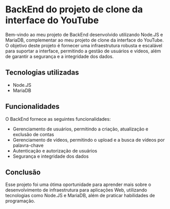 # BackEnd do projeto de clone da interface do YouTube

Bem-vindo ao meu projeto de BackEnd desenvolvido utilizando Node.JS e MariaDB, complementar ao meu projeto de clone da interface do YouTube. O objetivo deste projeto é fornecer uma infraestrutura robusta e escalável para suportar a interface, permitindo a gestão de usuários e vídeos, além de garantir a segurança e a integridade dos dados.

## Tecnologias utilizadas

- Node.JS
- MariaDB

## Funcionalidades

O BackEnd fornece as seguintes funcionalidades:

- Gerenciamento de usuários, permitindo a criação, atualização e exclusão de contas
- Gerenciamento de vídeos, permitindo o upload e a busca de vídeos por palavra-chave
- Autenticação e autorização de usuários
- Segurança e integridade dos dados

## Conclusão

Esse projeto foi uma ótima oportunidade para aprender mais sobre o desenvolvimento de infraestrutura para aplicações Web, utilizando tecnologias como Node.JS e MariaDB, além de praticar habilidades de programação.
